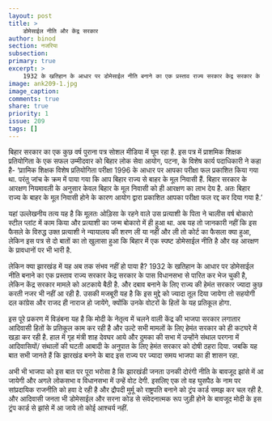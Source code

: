 ```yaml
---
layout: post
title: >
    डोमेसाईल नीति और केंद्र सरकार
author: binod
section: नजरिया
subsection:
primary: true
excerpt: >
    1932 के खतिहान के आधार पर डोमेसाईल नीति बनाने का एक प्रस्ताव राज्य सरकार केद्र सरकार के पास विधानसभा से पारित कर भेज चुकी है, लेकिन केंद्र सरकार मामले को अटकाये बैठी है.
image: ank209-1.jpg
image_caption: 
comments: true
share: true
priority: 1
issue: 209
tags: []
---
```


बिहार सरकार का एक कुछ वर्ष पुराना पत्र सोशल मीडिया में घूम रहा है. इस पत्र में प्राशमिक शिक्षक प्रतियोगिता के एक सफल उम्मीदवार को बिहार लोक सेवा आयोग, पटना, के विशेष कार्य पदाधिकारी ने कहा है- ‘प्राामिक शिक्षक विशेष प्रतियोगिता परीक्षा 1996 के आधार पर आपका परीक्षा फल प्रकाशित किया गया था. परंतु जांच के क्रम में पाया गया कि आप बिहार राज्य से बाहर के मूल निवासी हैं. बिहार सरकार के आरक्षण नियमावली के अनुसार केवल बिहार के मूल निवासी को ही आरक्षण का लाभ देय है. अतः बिहार राज्य के बाहर के मूल निवासी होने के कारण आयोग द्वारा प्रकाशित आपका परीक्षा फल रद्द कर दिया गया है.’

यहां उल्लेखनीय तत्य यह है कि मूलतः ओड़िसा के रहने वाले उस प्रत्याशी के पिता ने चालीस वर्ष बोकारो स्टील प्लांट में काम किया और प्रत्याशी का जन्म बोकारो में ही हुआ था. अब यह तो जानकारी नहीं कि इस फैसले के विरुद्ध उक्त प्रत्याशी ने न्यायालय की शरण ली या नहीं और ली तो कोर्ट का फैसला क्या हुआ, लेकिन इस पत्र से दो बातों का तो खुलासा हुआ कि बिहार में एक स्पष्ट डोमेसाईल नीति है और वह आरक्षण के प्रावधानों पर भी भारी है.

लेकिन क्या झारखंड में यह अब तक संभव नहीं हो पाया है? 1932 के खतिहान के आधार पर डोमेसाईल नीति बनाने का एक प्रस्ताव राज्य सरकार केद्र सरकार के पास विधानसभा से पारित कर भेज चुकी है, लेकिन केंद्र सरकार मामले को अटकाये बैठी है. और दबाव बनाने के लिए राज्य की हेमंत सरकार ज्यादा कुछ करती नजर भी नहीं आ रही है. उसकी मजबूरी यह है कि इस मुद्दे को ज्यादा तूल दिया जायेगा तो सहयोगी दल कांग्रेस और राजद ही नाराज हो जायेंगे, क्योंकि उनके वोटरों के हितों के यह प्रतिकूल होगा.

इस पूरे प्रकरण में विडंबना यह है कि मोदी के नेतृत्व में चलने वाली केंद्र की भाजपा सरकार लगातार आदिवासी हितों के प्रतिकूल काम कर रही है और उल्टे सभी मामलों के लिए हेमंत सरकार को ही कटघरे में खड़ा कर रही है. हाल में गृह मंत्री शाह देवघर आये और दुमका की सभा में उन्होंने संथाल परगना में आदिवासियों/ संथालों की घटती आबादी के अनुपात के लिए हेमंत सरकार को दोषी ठहरा दिया. जबकि यह बात सभी जानते हैं कि झारखंड बनने के बाद इस राज्य पर ज्यादा समय भाजपा का ही शासन रहा.

अभी भी भाजपा को इस बात पर पूरा भरोसा है कि झारखंडी जनता उनकी दोरंगी नीति के बावजूद झांसे में आ जायेगी और अगले लोकसभा व विधानसभा में उन्हें वोट देगी. इसलिए एक तो वह घुसपैठ के नाम पर सांप्रदायिक राजनीति को हवा दे रही है और द्रौपदी मुर्मू को राष्ट्रपति बनाने को ट्रंप कार्ड समझ कर चल रही है. और आदिवासी जनता भी डोमेसाईल और सरना कोड से संवेदनात्मक रूप जुड़ी होने के बावजूद मोदी के इस ट्रंप कार्ड से झांसे में आ जाये तो कोई आश्चर्य नहीं.